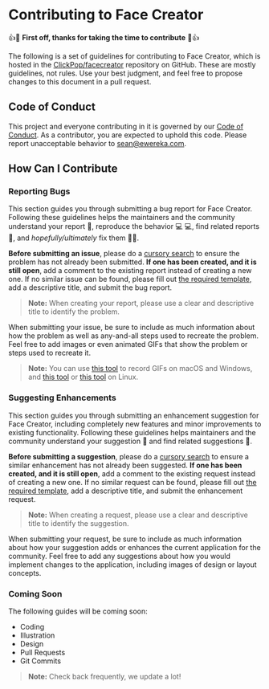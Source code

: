 # Contributing to Face Creator
:+1::tada: **First off, thanks for taking the time to contribute** :tada::+1:

The following is a set of guidelines for contributing to Face Creator, which is hosted in the [ClickPop/facecreator](ClickPop/facecreator) repository on GitHub. These are mostly guidelines, not rules. Use your best judgment, and feel free to propose changes to this document in a pull request.

## Code of Conduct

This project and everyone contributing in it is governed by our [Code of Conduct](CODE_OF_CONDUCT.md). As a contributor, you are expected to uphold this code. Please report unacceptable behavior to [sean@ewereka.com](mailto:sean@ewereka.com?subject=ClickPop%2Ffacecreator%3A%20Code%20of%20Conduct%20Violation%20Report).

## How Can I Contribute

### Reporting Bugs

This section guides you through submitting a bug report for Face Creator. Following these guidelines helps the maintainers and the community understand your report :pencil:, reproduce the behavior :computer: :computer:, find related reports :mag_right:, and *hopefully/ultimately* fix them :tada::balloon:.

**Before submitting an issue**, please do a [cursory search][issues] to ensure the problem has not already been submitted. **If one has been created, and it is still open**, add a comment to the existing report instead of creating a new one. If no similar issue can be found, please fill out [the required template][new-issue], add a descriptive title, and submit the bug report.

> **Note:** When creating your report, please use a clear and descriptive title to identify the problem.

When submitting your issue, be sure to include as much information about how the problem as well as any-and-all steps used to recreate the problem. Feel free to add images or even animated GIFs that show the problem or steps used to recreate it.

> **Note:** You can use [this tool](https://www.cockos.com/licecap/) to record GIFs on macOS and Windows, and [this tool](colinkeenan/silentcast) or [this tool](GNOME/byzanz) on Linux.

### Suggesting Enhancements

This section guides you through submitting an enhancement suggestion for Face Creator, including completely new features and minor improvements to existing functionality. Following these guidelines helps maintainers and the community understand your suggestion :pencil: and find related suggestions :mag_right:.

**Before submitting a suggestion**, please do a [cursory search][issues] to ensure a similar enhancement has not already been suggested. **If one has been created, and it is still open**, add a comment to the existing request instead of creating a new one. If no similar request can be found, please fill out [the required template][new-feature], add a descriptive title, and submit the enhancement request.

> **Note:** When creating a request, please use a clear and descriptive title to identify the suggestion.

When submitting your request, be sure to include as much information about how your suggestion adds or enhances the current application for the community. Feel free to add any suggestions about how you would implement changes to the application, including images of design or layout concepts.

### Coming Soon

The following guides will be coming soon:

- Coding
- Illustration
- Design
- Pull Requests
- Git Commits

> **Note:** Check back frequently, we update a lot!

[issues]:https://github.com/cvasquez/facecreator/issues
[new-issue]:https://github.com/ClickPop/facecreator/issues/new?assignees=&labels=bug&template=bug_report.md&title=%5BBUG%5D
[new-feature]:https://github.com/ClickPop/facecreator/issues/new?assignees=&labels=enhancement&template=feature_request.md&title=%5BFEATURE%5D
